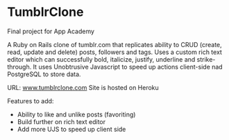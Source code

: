 TumblrClone
===========

Final project for App Academy

A Ruby on Rails clone of tumblr.com that replicates ability to CRUD (create, read, update and delete) posts, followers and tags.
Uses a custom rich text editor which can successfully bold, italicize, justify, underline and strike-through.
It uses Unobtrusive Javascript to speed up actions client-side nad PostgreSQL to store data. 

URL: www.tumblrclone.com
Site is hosted on Heroku

Features to add:

- Ability to like and unlike posts (favoriting)
- Build further on rich text editor
- Add more UJS to speed up client side
